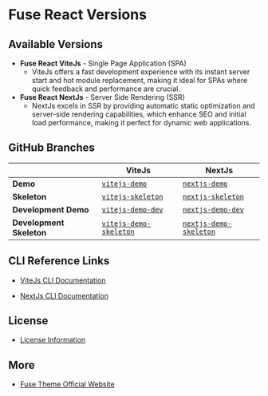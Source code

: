 
# Fuse React Versions
## Available Versions
- **Fuse React ViteJs** - Single Page Application (SPA)
    - ViteJs offers a fast development experience with its instant server start and hot module replacement, making it ideal for SPAs where quick feedback and performance are crucial.
- **Fuse React NextJs** - Server Side Rendering (SSR)
    - NextJs excels in SSR by providing automatic static optimization and server-side rendering capabilities, which enhance SEO and initial load performance, making it perfect for dynamic web applications.

## GitHub Branches

| | **ViteJs** | **NextJs** |
|---------|------|----------|
| **Demo** | [`vitejs-demo`](https://github.com/withinpixels/fuse-react/tree/vitejs-demo) | [`nextjs-demo`](https://github.com/withinpixels/fuse-react/tree/nextjs-demo) |
| **Skeleton** | [`vitejs-skeleton`](https://github.com/withinpixels/fuse-react/tree/vitejs-skeleton) | [`nextjs-skeleton`](https://github.com/withinpixels/fuse-react/tree/nextjs-skeleton) |
| **Development Demo** | [`vitejs-demo-dev`](https://github.com/withinpixels/fuse-react/tree/vitejs-demo-dev) | [`nextjs-demo-dev`](https://github.com/withinpixels/fuse-react/tree/nextjs-demo-dev) |
| **Development Skeleton** | [`vitejs-demo-skeleton`](https://github.com/withinpixels/fuse-react/tree/vitejs-demo-skeleton) | [`nextjs-demo-skeleton`](https://github.com/withinpixels/fuse-react/tree/nextjs-demo-skeleton) |


## CLI Reference Links

- [ViteJs CLI Documentation](https://vitejs.dev/guide/cli.html)

- [NextJs CLI Documentation](https://nextjs.org/docs/api-reference/cli)

## License

- [License Information](https://themeforest.net/licenses/terms/regular)

## More

- [Fuse Theme Official Website](https://fusetheme.com/)


